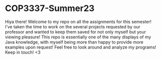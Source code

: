 # COP3337-Summer23
Hiya there! Welcome to my repo on all the assignments for this semester! I've taken the time to work on the several projects requested by our professor and wanted to
keep them saved for not only myself but your viewing pleasure! This repo is essentially one of the many displays of my Java knowledge, with myself being more than
happy to provide more examples upon request! Feel free to look around and analyze my programs! Keep in touch! <3

